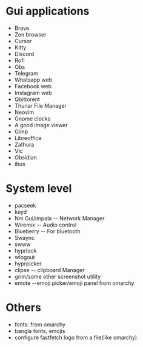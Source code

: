 # Gui applications
* Brave
* Zen browser
* Cursor
* Kitty
* Discord
* Rofi
* Obs
* Telegram
* Whatsapp web
* Facebook web
* Instagram web
* Qbittorent
* Thunar File Manager
* Neovim
* Gnome clocks
* A good image viewer
* Gimp
* Libreoffice
* Zathura
* Vlc
* Obsidian
* ibus

# System level

* pacseek
* keyd
* Nm Gui/impala  -- Network Manager
* Wiremix -- Audio control
* Blueberry -- For bluetooth
* Swaync
* swww
* hyprlock
* wlogout
* hyprpicker
* clipse -- clipboard Manager
* grim/some other screenshot utility
* emote --emoji picker/emoji panel from omarchy

# Others

* fonts: from omarchy
* bangla fonts, emojis
* configure fastfetch logo from a file(like omarchy)

